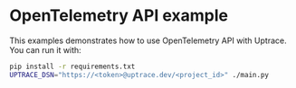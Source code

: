 # OpenTelemetry API example

This examples demonstrates how to use OpenTelemetry API with Uptrace. You can run it with:

```bash
pip install -r requirements.txt
UPTRACE_DSN="https://<token>@uptrace.dev/<project_id>" ./main.py
```
